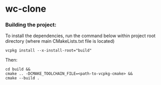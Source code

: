 # wc-clone


### Building the project:


To install the dependencies, run the command below within project root directory (where main CMakeLists.txt file is located)
```
vcpkg install --x-install-root="build"
```
Then:

```
cd build &&
cmake .. -DCMAKE_TOOLCHAIN_FILE=<path-to-vcpkg-cmake> &&
cmake --build .
```
